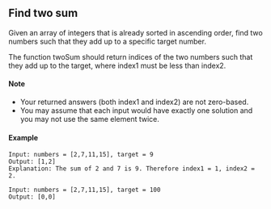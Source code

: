 ## Find two sum

Given an array of integers that is already sorted in ascending order, find two numbers such that they add up to a specific target number.

The function twoSum should return indices of the two numbers such that they add up to the target, where index1 must be less than index2.

#### Note
- Your returned answers (both index1 and index2) are not zero-based.
- You may assume that each input would have exactly one solution and you may not use the same element twice.

#### Example
```
Input: numbers = [2,7,11,15], target = 9
Output: [1,2]
Explanation: The sum of 2 and 7 is 9. Therefore index1 = 1, index2 = 2.
```
```
Input: numbers = [2,7,11,15], target = 100
Output: [0,0]
```
